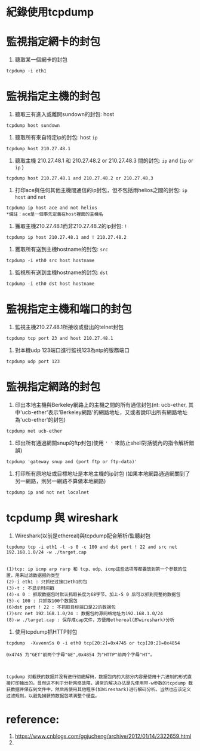 # 紀錄使用tcpdump

# 監視指定網卡的封包
1. 聽取某一個網卡的封包
```
tcpdump -i eth1
```

# 監視指定主機的封包
1. 聽取三有進入或離開sundown的封包: host
```
tcpdump host sundown
```

1. 聽取所有來自特定ip的封包: host `ip`
```
tcpdump host 210.27.48.1
```

1. 聽取主機 210.27.48.1 和 210.27.48.2 or 210.27.48.3 間的封包: `ip` and  (`ip` or `ip` )
```
tcpdump host 210.27.48.1 and 210.27.48.2 or 210.27.48.3
```

1. 打印ace與任何其他主機間通信的ip封包，但不包括雨helios之間的封包: `ip host` and `not`
```
tcpdump ip host ace and not helios
*備註：ace是一個事先定義在host裡面的主機名
```

1. 獲取主機210.27.48.1而非210.27.48.2的ip封包: `!`
```
tcpdump ip host 210.27.48.1 and ! 210.27.48.2
```

1. 獲取所有送到主機hostname的封包: `src`
```
tcpdump -i eth0 src host hostname
```

1. 監視所有送到主機hostname的封包: `dst`
```
tcpdump -i eth0 dst host hostname
```

# 監視指定主機和端口的封包
1. 監視主機210.27.48.1所接收或發出的telnet封包
```
tcpdump tcp port 23 and host 210.27.48.1
```

1. 對本機udp 123端口進行監視123為ntp的服務端口
```
tcpdump udp port 123 
```

# 監視指定網路的封包
1. 印出本地主機與Berkeley網路上的主機之間的所有通信封包(nt: ucb-ether, 其中'ucb-ether'表示'Berkeley網路'的網路地址，又或者說印出所有網路地址為'ucb-ether'的封包)
```
tcpdump net ucb-ether
```
1. 印出所有通過網關snup的ftp封包(使用 `' '` 來防止shell對括號內的指令解析錯誤)
```
tcpdump 'gateway snup and (port ftp or ftp-data)'
```
1. 打印所有原地址或目標地址是本地主機的ip封包
(如果本地網路通過網關到了另一網路，則另一網路不算做本地網路)
```
tcpdump ip and not net localnet
```

# tcpdump 與 wireshark
1. Wireshark(以前是ethereal)與tcpdump配合解析/監聽封包
```
tcpdump tcp -i eth1 -t -s 0 -c 100 and dst port ! 22 and src net 192.168.1.0/24 -w ./target.cap


(1)tcp: ip icmp arp rarp 和 tcp、udp、icmp这些选项等都要放到第一个参数的位置，用来过滤数据报的类型
(2)-i eth1 : 只抓经过接口eth1的包
(3)-t : 不显示时间戳
(4)-s 0 : 抓取数据包时默认抓取长度为68字节。加上-S 0 后可以抓到完整的数据包
(5)-c 100 : 只抓取100个数据包
(6)dst port ! 22 : 不抓取目标端口是22的数据包
(7)src net 192.168.1.0/24 : 数据包的源网络地址为192.168.1.0/24
(8)-w ./target.cap : 保存成cap文件，方便用ethereal(即wireshark)分析
```
1. 使用tcpdump抓HTTP封包
```
tcpdump  -XvvennSs 0 -i eth0 tcp[20:2]=0x4745 or tcp[20:2]=0x4854

0x4745 为"GET"前两个字母"GE",0x4854 为"HTTP"前两个字母"HT"。

 

tcpdump 对截获的数据并没有进行彻底解码，数据包内的大部分内容是使用十六进制的形式直接打印输出的。显然这不利于分析网络故障，通常的解决办法是先使用带-w参数的tcpdump 截获数据并保存到文件中，然后再使用其他程序(如Wireshark)进行解码分析。当然也应该定义过滤规则，以避免捕获的数据包填满整个硬盘。
```

# reference:
1. https://www.cnblogs.com/ggjucheng/archive/2012/01/14/2322659.html
2. 